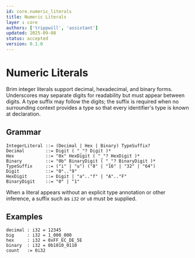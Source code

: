 ```yaml
---
id: core.numeric_literals
title: Numeric Literals
layer : core
authors: ['trippwill', 'assistant']
updated: 2025-09-08
status: accepted
version: 0.1.0
---
```


# Numeric Literals

Brim integer literals support decimal, hexadecimal, and binary forms. Underscores may separate digits for readability but must
appear between digits. A type suffix may follow the digits; the suffix is required when no surrounding context provides a type
so that every identifier's type is known at declaration.

## Grammar

```ebnf
IntegerLiteral ::= (Decimal | Hex | Binary) TypeSuffix?
Decimal        ::= Digit ( "_"? Digit )*
Hex            ::= "0x" HexDigit ( "_"? HexDigit )*
Binary         ::= "0b" BinaryDigit ( "_"? BinaryDigit )*
TypeSuffix     ::= ("i" | "u") ("8" | "16" | "32" | "64")
Digit          ::= "0".."9"
HexDigit       ::= Digit | "a".."f" | "A".."F"
BinaryDigit    ::= "0" | "1"
```

When a literal appears without an explicit type annotation or other inference, a suffix such as `i32` or `u8` must be supplied.

## Examples

```brim
decimal : i32 = 12345
big     : i32 = 1_000_000
hex     : i32 = 0xFF_EC_DE_5E
binary  : i32 = 0b1010_0110
count   := 0i32
```
